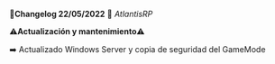 🔴**Changelog 22/05/2022** 🔴 *AtlantisRP*


⚠️**Actualización y mantenimiento**⚠️

➡️ Actualizado Windows Server y copia de seguridad del GameMode
